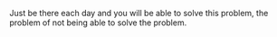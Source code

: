 
Just be there each day and you will be able to solve this problem,
the problem of not being able to solve the problem.
